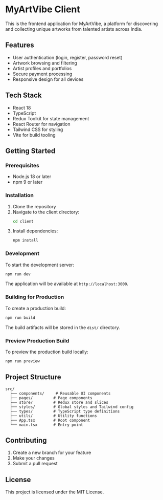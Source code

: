 # MyArtVibe Client

This is the frontend application for MyArtVibe, a platform for discovering and collecting unique artworks from talented artists across India.

## Features

- User authentication (login, register, password reset)
- Artwork browsing and filtering
- Artist profiles and portfolios
- Secure payment processing
- Responsive design for all devices

## Tech Stack

- React 18
- TypeScript
- Redux Toolkit for state management
- React Router for navigation
- Tailwind CSS for styling
- Vite for build tooling

## Getting Started

### Prerequisites

- Node.js 18 or later
- npm 9 or later

### Installation

1. Clone the repository
2. Navigate to the client directory:
   ```bash
   cd client
   ```
3. Install dependencies:
   ```bash
   npm install
   ```

### Development

To start the development server:

```bash
npm run dev
```

The application will be available at `http://localhost:3000`.

### Building for Production

To create a production build:

```bash
npm run build
```

The build artifacts will be stored in the `dist/` directory.

### Preview Production Build

To preview the production build locally:

```bash
npm run preview
```

## Project Structure

```
src/
  ├── components/     # Reusable UI components
  ├── pages/         # Page components
  ├── store/         # Redux store and slices
  ├── styles/        # Global styles and Tailwind config
  ├── types/         # TypeScript type definitions
  ├── utils/         # Utility functions
  ├── App.tsx        # Root component
  └── main.tsx       # Entry point
```

## Contributing

1. Create a new branch for your feature
2. Make your changes
3. Submit a pull request

## License

This project is licensed under the MIT License. 